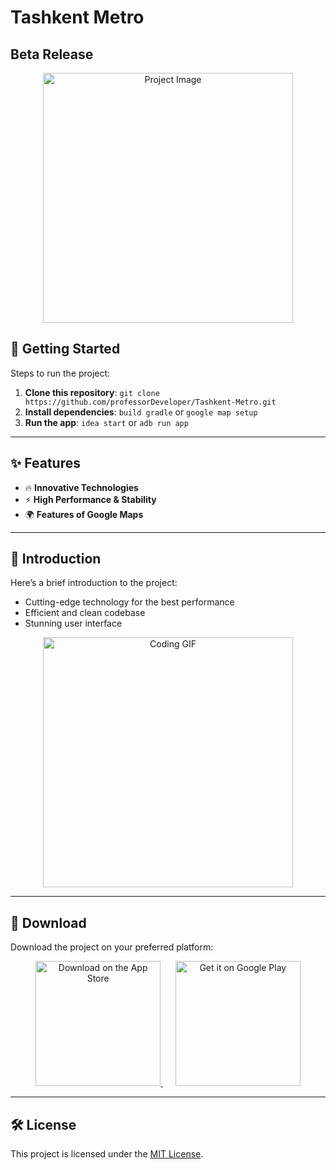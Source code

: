 # **Tashkent Metro**

<h2> Beta Release </h2>
<p align="center">
  <img src="https://github.com/user-attachments/assets/860fcbc9-43a5-44d3-b9fd-8add505a0e80" alt="Project Image" width="400">
</p>

## 🔧 Getting Started

Steps to run the project:
1. **Clone this repository**: `git clone https://github.com/professorDeveloper/Tashkent-Metro.git`
2. **Install dependencies**: `build gradle` or `google map setup`
3. **Run the app**: `idea start` or `adb run app`

---

## ✨ Features

- 🔥 **Innovative Technologies**
- ⚡ **High Performance & Stability**
- 🌍 **Features of Google Maps**

---


## 📖 Introduction

Here’s a brief introduction to the project:

- Cutting-edge technology for the best performance
- Efficient and clean codebase
- Stunning user interface

<div align="center">
  <img src="https://media.giphy.com/media/l0HU20BZ6LbSEITza/giphy.gif" alt="Coding GIF" width="400">
</div>

---

## 📲 Download

Download the project on your preferred platform:

<div align="center">
  <a href="https://apps.apple.com/app/id6535681859">
    <img src="https://developer.apple.com/app-store/marketing/guidelines/images/badge-download-on-the-app-store.svg" alt="Download on the App Store" width="200">
  </a>
  &nbsp;&nbsp;&nbsp;&nbsp;
  <a href="https://play.google.com/store/apps/details?id=com.zbekz.tashkentmetro">
    <img src="https://upload.wikimedia.org/wikipedia/commons/7/78/Google_Play_Store_badge_EN.svg" alt="Get it on Google Play" width="200">
  </a>
</div>

---

## 🛠 License

This project is licensed under the [MIT License](LICENSE).

